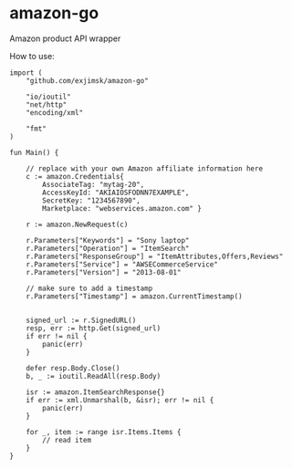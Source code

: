 # amazon-go
Amazon product API wrapper

	
How to use:


	import (
		"github.com/exjimsk/amazon-go"
		
		"io/ioutil"
		"net/http"
		"encoding/xml"
		
		"fmt"
	)
	
	fun Main() {

		// replace with your own Amazon affiliate information here
		c := amazon.Credentials{ 
			AssociateTag: "mytag-20", 
			AccessKeyId: "AKIAIOSFODNN7EXAMPLE", 
			SecretKey: "1234567890",
			Marketplace: "webservices.amazon.com" }
	  
		r := amazon.NewRequest(c)

		r.Parameters["Keywords"] = "Sony laptop"
		r.Parameters["Operation"] = "ItemSearch"
		r.Parameters["ResponseGroup"] = "ItemAttributes,Offers,Reviews"
		r.Parameters["Service"] = "AWSECommerceService"
		r.Parameters["Version"] = "2013-08-01"
		
		// make sure to add a timestamp
		r.Parameters["Timestamp"] = amazon.CurrentTimestamp()

		
		signed_url := r.SignedURL()
		resp, err := http.Get(signed_url)
		if err != nil {
			panic(err)
		}
		
		defer resp.Body.Close()
		b, _ := ioutil.ReadAll(resp.Body)
		
		isr := amazon.ItemSearchResponse{}
		if err := xml.Unmarshal(b, &isr); err != nil {
			panic(err)
		}
		
		for _, item := range isr.Items.Items {
			// read item
		}
	}
